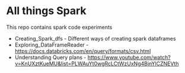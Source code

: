 # All things Spark
This repo contains spark code experiments  
- Creating_Spark_dfs - Different ways of creating spark dataframes
- Exploring_DataFrameReader - https://docs.databricks.com/en/query/formats/csv.html  
- Understanding Query plans - https://www.youtube.com/watch?v=KnUXztKueMU&list=PLWAuYt0wgRcLCtWzUxNg4BjnYlCZNEVth